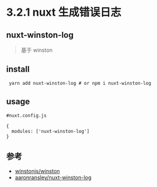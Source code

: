 # 3.2.1 nuxt 生成错误日志


## nuxt-winston-log

>基于 winston

## install
```
 yarn add nuxt-winston-log # or npm i nuxt-winston-log
```

## usage

```
#nuxt.config.js

{
  modules: ['nuxt-winston-log']
}
```


## 参考
- [winstonjs/winston](https://github.com/winstonjs/winston)
- [aaronransley/nuxt-winston-log](https://github.com/aaronransley/nuxt-winston-log)
